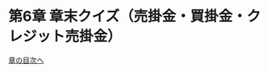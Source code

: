 # 第6章 章末クイズ（売掛金・買掛金・クレジット売掛金）

<div id="quiz-ch06"
     data-quiz-src="../quizzes/ch06.json"
     data-quiz-id="ch06"
     data-accounts-src="../assets/data/accounts.ch06.json"></div>

[章の目次へ](index.md)
